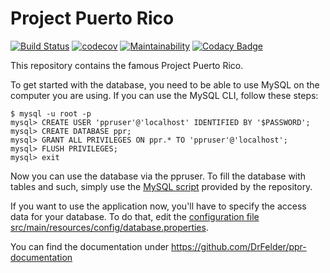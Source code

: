 Project Puerto Rico
=

[![Build Status](https://travis-ci.org/DrFelder/ppr.svg?branch=master)](https://travis-ci.org/DrFelder/ppr)
[![codecov](https://codecov.io/gh/DrFelder/ppr/branch/master/graph/badge.svg)](https://codecov.io/gh/DrFelder/ppr)
[![Maintainability](https://api.codeclimate.com/v1/badges/ed762af37129eacf31b9/maintainability)](https://codeclimate.com/github/DrFelder/ppr/maintainability)
[![Codacy Badge](https://api.codacy.com/project/badge/Grade/6fdc611c8d1641998c6f93deef49a778)](https://www.codacy.com/app/DrFelder/ppr?utm_source=github.com&amp;utm_medium=referral&amp;utm_content=DrFelder/ppr&amp;utm_campaign=Badge_Grade)


This repository contains the famous Project Puerto Rico.

To get started with the database, you need to be able to use MySQL on the computer you are using.
If you can use the MySQL CLI, follow these steps:

```
$ mysql -u root -p
mysql> CREATE USER 'ppruser'@'localhost' IDENTIFIED BY '$PASSWORD';
mysql> CREATE DATABASE ppr;
mysql> GRANT ALL PRIVILEGES ON ppr.* TO 'ppruser'@'localhost';
mysql> FLUSH PRIVILEGES;
mysql> exit
```

Now you can use the database via the ppruser. To fill the database with tables and such, simply use the [MySQL script](mysqlscript.sql) provided by the repository.

If you want to use the application now, you'll have to specify the access data for your database.
To do that, edit the [configuration file src/main/resources/config/database.properties](src/main/resources/config/database.properties).

You can find the documentation under https://github.com/DrFelder/ppr-documentation
